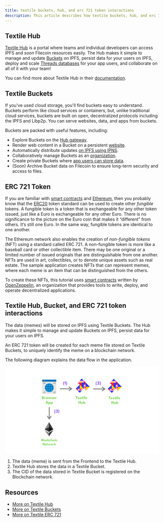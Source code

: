 ```yaml
---
title: textile buckets, hub, and erc 721 token interactions
description: This article describes how textile buckets, hub, and erc 721 token interact, with links to further resources.
---
```


## Textile Hub

[Textile Hub](https://docs.textile.io/hub/) is a portal where teams and individual developers can access IPFS and _soon_ Filecoin resources easily. The Hub makes it simple to manage and update [Buckets](https://docs.textile.io/hub/buckets/) on IPFS, persist data for your users on IPFS, deploy and scale [Threads databases](https://docs.textile.io/threads/) for your app users, and collaborate on all of it with your team!

You can find more about Textile Hub in their [documentation](https://docs.textile.io/hub/).

## Textile Buckets

If you've used cloud storage, you'll find buckets easy to understand. Buckets perform like cloud services or containers, but, unlike traditional cloud services, buckets are built on open, decentralized protocols including the IPFS and Libp2p. You can serve websites, data, and apps from buckets.

Buckets are packed with useful features, including:

- Explore Buckets on the [Hub gateway](https://docs.textile.io/buckets/#explore-on-the-gateway).
- Render web content in a Bucket on a persistent [website](https://docs.textile.io/buckets/#render-on-a-website).
- Automatically distribute updates [on IPFS using IPNS](https://docs.textile.io/buckets/#render-on-ipfs-gateways).
- Collaboratively manage Buckets as an [organization](https://docs.textile.io/buckets/#organization-buckets).
- Create private Buckets where [app users can store data](https://docs.textile.io/buckets/#app-user-buckets).
- (Soon) Archive Bucket data on Filecoin to ensure long-term security and access to files.

## ERC 721 Token

If you are familiar with [smart contracts](https://blockgeeks.com/guides/smart-contracts/) and [Ethereum](https://ethereum.org/), then you probably know that the [ERC20](https://docs.openzeppelin.com/contracts/2.x/erc20) token standard can be used to create other _fungible_ tokens. A fungible token is a token that is exchangeable for any other token issued, just like a Euro is exchangeable for any other Euro. There is no significance to the picture on the Euro coin that makes it “different” from others. It’s still one Euro. In the same way, fungible tokens are identical to one another.

The Ethereum network also enables the creation of _non-fungible_ _tokens_ (NFT) using a standard called ERC 721. A non-fungible token is more like a baseball card or other collectible item. There may be one original or a limited number of issued originals that are distinguishable from one another. NFTs are used in art, collectibles, or to denote unique assets such as real estate. The sample application creates NFTs that can represent memes, where each meme is an item that can be distinguished from the others.

To create these NFTs, this tutorial uses [smart contracts](https://github.com/OpenZeppelin/openzeppelin-contracts/) written by [OpenZeppelin](https://openzeppelin.com/), an organization that provides tools to write, deploy, and operate decentralized applications.

## Textile Hub, Bucket, and ERC 721 token interactions

The data (memes) will be stored on IPFS using Textile Buckets. The Hub makes it simple to manage and update Buckets on IPFS, persist data for your users on IPFS.

An ERC 721 token will be created for each meme file stored on Textile Buckets, to uniquely identify the meme on a blockchain network.

The following diagram explains the data flow in the application.

![How data flows between Textile Hub, Textile Bucket, and Blockchain network](./images/data-flow.png)

1. The data (meme) is sent from the Frontend to the Textile Hub.
2. Textile Hub stores the data in a Textile Bucket.
3. The CID of the data stored in Textile Bucket is registered on the Blockchain network.

## Resources

- [More on Textile Hub](https://docs.textile.io/hub/)
- [More on Textile Buckets](https://docs.textile.io/buckets/)
- [More on Textile ERC 721](https://docs.openzeppelin.com/contracts/2.x/erc721)
